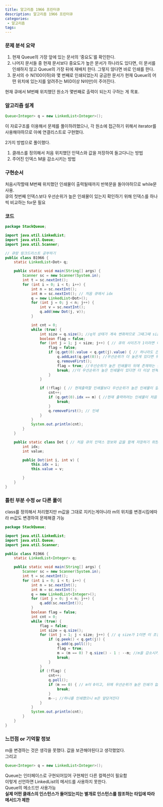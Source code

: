 ```yaml
---
title: 알고리즘 1966 프린터큐
description: 알고리즘 1966 프린터큐  
categories:
 - 알고리즘  
tags:
---  
```

### 문제 분석 요약  
1. 현재 Queue의 가장 앞에 있는 문서의 ‘중요도’를 확인한다.
2. 나머지 문서들 중 현재 문서보다 중요도가 높은 문서가 하나라도 있다면, 이 문서를 인쇄하지 않고 Queue의 가장 뒤에 재배치 한다. 그렇지 않다면 바로 인쇄를 한다.  
3.  문서의 수 N(100이하)와 몇 번째로 인쇄되었는지 궁금한 문서가 현재 Queue의 어떤 위치에 있는지를 알려주는 M(0이상 N미만)이 주어진다.  

현재 큐에서 M번째 위치했던 원소가 몇번째로 출력이 되는지 구하는 게 목표.  

### 알고리즘 설계  
```java
Queue<Integer> q = new LinkedList<Integer>();
```  
이 자료구조를 이용해서 문제를 풀이하려했으나, 각 원소에 접근하기 위해서 iterator를 사용해야하므로 아예 연결리스트로 구현했다.  

2가지 방법으로 풀이했다.  
1. 클래스를 정의해서 처음 위치했던 인덱스와 값을 저장하여 들고다니는 방법  
2. 주어진 인덱스 M을 감소시키는 방법  



### 구현순서  
처음시작할때 M번째 위치했던 인쇄물이 출력될때까지 반복문을 돌아야하므로 while문 사용.  
큐의 첫번째 인덱스보다 우선순위가 높은 인쇄물이 있는지 확인하기 위해 인덱스를 하나씩 비교하는 for문 필요

### 코드  
```java
package StackQueue;

import java.util.LinkedList;
import java.util.Queue;
import java.util.Scanner;

// 큐랑 링크드리스트 공부하기
public class B1966 {
	static LinkedList<Dot> q;

	public static void main(String[] args) {
		Scanner sc = new Scanner(System.in);
		int t = sc.nextInt();
		for (int i = 0; i < t; i++) {
			int n = sc.nextInt();
			int m = sc.nextInt(); // 처음 큐에서 idx
			q = new LinkedList<Dot>();
			for (int j = 0; j < n; j++) {
				int v = sc.nextInt();
				q.add(new Dot(j, v));
			}

			int cnt = 0;
			while (true) {
				int size = q.size(); //q의 상태가 계속 변화하므로 그때그때 size 저장
				boolean flag = false;
				for (int j = 1; j < size; j++) { // 큐의 사이즈가 1이라면 이 반복문을 돌지 않음.  
					flag = false;
					if (q.get(0).value < q.get(j).value) { // 하나라도 큰게 있으면 인쇄할 수 없음
						q.addLast(q.get(0)); //우선순위가 더 높은게 있다면 뒤로 가야함  
						q.removeFirst();
						flag = true; //우선순위가 높은 인쇄물이 뒤에 존재하는 것을 알려주기 위한 변수  
						break; //더 우선순위가 높은 인쇄물이 있다면 더 이상 반복문 돌릴 필요X
					}
				}

				if (!flag) { // 현재출력할 인쇄물보다 우선순위가 높은 인쇄물이 없다면
					cnt++;
					if (q.get(0).idx == m) { //현재 출력하려는 인쇄물이 처음 M번째 위치했던 인쇄물이라면
						break;
					}
					q.removeFirst(); // 인쇄
				}
			}
			System.out.println(cnt);
		}
	}

	public static class Dot { // 처음 큐의 인덱스 정보와 값을 함께 저장하기 위한 클래스
		int idx;
		int value;

		public Dot(int i, int v) {
			this.idx = i;
			this.value = v;

		}
	}
}


```
### 틀린 부분 수정 or 다른 풀이  
class를 정의해서 처리했지만 m값을 그대로 지키는게아니라 m의 위치를 변경시킴에따라 m값도 변경하여 문제해결 가능  
```java
package StackQueue;

import java.util.LinkedList;
import java.util.Queue;
import java.util.Scanner;

public class R1966 {
	static LinkedList<Integer> q;

	public static void main(String[] args) {
		Scanner sc = new Scanner(System.in);
		int t = sc.nextInt();
		for (int i = 0; i < t; i++) {
			int n = sc.nextInt();
			int m = sc.nextInt();
			q = new LinkedList<Integer>();
			for (int j = 0; j < n; j++) {
				q.add(sc.nextInt());
			}
			boolean flag = false;
			int cnt = 0;
			while (true) {
				flag = false;
				int size = q.size();
				for (int j = 1; j < size; j++) { // q size가 1이면 이 조건문에서 걸러지므로 별도의 처리를 할 필요가 없음
					if (q.peek() < q.get(j)) {
						q.add(q.poll());
						flag = true;
						m = (m == 0) ? q.size() - 1 : --m; //m을 감소시키다가 0이 되면 다시 큐의 맨뒤로 넣어줘야하므로 m == 0 이라면 q.size()-1 값을 넣어준다.  
						break;
					}
				}
				if (!flag) {
					cnt++;
					q.poll();
					if (m == 0) { // m이 0이고, 뒤에 우선순위가 높은 인쇄가 없다는 것은 m번째였던 인쇄물을 출력해야함!
						break;
					}
					m--; //하나를 인쇄했으니 m은 앞당겨진다  
				}
			}
			System.out.println(cnt);
		}
	}
}


```
### 느낀점 or 기억할 정보    
m을 변경하는 것은 생각을 못했다. 값을 보관해야된다고 생각했었다.  
그리고
```java
Queue<Integer> q = new LinkedList<Integer>();
```  
Queue는 인터페이스로 구현되어있어 구현체인 다른 컬렉션이 필요함  
이렇게 선언하면 LinkedList의 메서드를 사용하지 못한다.  
Queue의 메소드만 사용가능  
**실제 어떤 클래스의 인스턴스가 들어있는지는 별개로 인스턴스를 참조하는 타입에 따라 메서드가 제한**  
